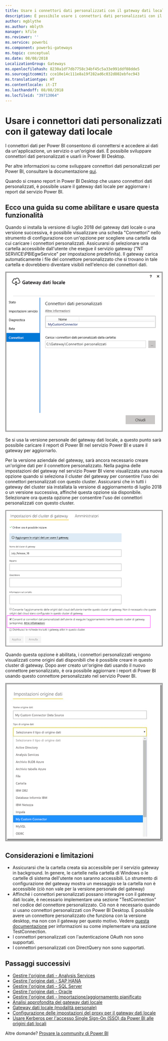 ```yaml
---
title: Usare i connettori dati personalizzati con il gateway dati locale
description: È possibile usare i connettori dati personalizzati con il gateway dati locale.
author: mgblythe
ms.author: mblyth
manager: kfile
ms.reviewer: ''
ms.service: powerbi
ms.component: powerbi-gateways
ms.topic: conceptual
ms.date: 08/08/2018
LocalizationGroup: Gateways
ms.openlocfilehash: 8230a1df7db7758c34bf45c5a33e991ddf08dde5
ms.sourcegitcommit: cce10e14c111e8a19f282ad6c032d802ebfec943
ms.translationtype: HT
ms.contentlocale: it-IT
ms.lasthandoff: 08/08/2018
ms.locfileid: "39713064"
---
```

# <a name="use-custom-data-connectors-with-the-on-premises-data-gateway"></a>Usare i connettori dati personalizzati con il gateway dati locale

I connettori dati per Power BI consentono di connettersi e accedere ai dati da un'applicazione, un servizio o un'origine dati. È possibile sviluppare connettori dati personalizzati e usarli in Power BI Desktop.

Per altre informazioni su come sviluppare connettori dati personalizzati per Power BI, consultare la documentazione [qui](http://aka.ms/dataconnectors).

Quando si creano report in Power BI Desktop che usano connettori dati personalizzati, è possibile usare il gateway dati locale per aggiornare i report dal servizio Power BI.

## <a name="here-is-a-guide-on-how-to-enable-and-use-this-capability"></a>Ecco una guida su come abilitare e usare questa funzionalità

Quando si installa la versione di luglio 2018 del gateway dati locale o una versione successiva, è possibile visualizzare una scheda "Connettori" nello strumento di configurazione con un'opzione per scegliere una cartella da cui caricare i connettori personalizzati. Assicurarsi di selezionare una cartella accessibile dall'utente che esegue il servizio gateway ("NT SERVICE\PBIEgwService" per impostazione predefinita). Il gateway carica automaticamente i file del connettore personalizzato che si trovano in tale cartella e dovrebbero diventare visibili nell'elenco dei connettori dati.

![Connettore personalizzato 1](media/service-gateway-custom-connectors/gateway-onprem-customconnector1.png)

Se si usa la versione personale del gateway dati locale, a questo punto sarà possibile caricare il report di Power BI nel servizio Power BI e usare il gateway per aggiornarlo.

Per la versione aziendale del gateway, sarà ancora necessario creare un'origine dati per il connettore personalizzato. Nella pagina delle impostazioni del gateway nel servizio Power BI viene visualizzata una nuova opzione quando si seleziona il cluster del gateway per consentire l'uso dei connettori personalizzati con questo cluster. Assicurarsi che in tutti i gateway del cluster sia installata la versione di aggiornamento di luglio 2018 o un versione successiva, affinché questa opzione sia disponibile. Selezionare ora questa opzione per consentire l'uso dei connettori personalizzati con questo cluster.

![Connettore personalizzato 2](media/service-gateway-custom-connectors/gateway-onprem-customconnector2.png)

Quando questa opzione è abilitata, i connettori personalizzati vengono visualizzati come origini dati disponibili che è possibile creare in questo cluster di gateway. Dopo aver creato un'origine dati usando il nuovo connettore personalizzato, è ora possibile aggiornare i report di Power BI usando questo connettore personalizzato nel servizio Power BI.

![Connettore personalizzato 3](media/service-gateway-custom-connectors/gateway-onprem-customconnector3.png)

## <a name="considerations-and-limitations"></a>Considerazioni e limitazioni

* Assicurarsi che la cartella creata sia accessibile per il servizio gateway in background. In genere, le cartelle nella cartella di Windows o le cartelle di sistema dell'utente non saranno accessibili. Lo strumento di configurazione del gateway mostra un messaggio se la cartella non è accessibile (ciò non vale per la versione personale del gateway)
* Affinché i connettori personalizzati possano interagire con il gateway dati locale, è necessario implementare una sezione "TestConnection" nel codice del connettore personalizzato. Ciò non è necessario quando si usano connettori personalizzati con Power BI Desktop. È possibile avere un connettore personalizzato che funziona con la versione desktop, ma non con il gateway per questo motivo. Vedere [questa documentazione](https://github.com/Microsoft/DataConnectors/blob/master/docs/m-extensions.md#implementing-testconnection-for-gateway-support) per informazioni su come implementare una sezione TestConnection.
* I connettori personalizzati con l'autenticazione OAuth non sono supportati.
* I connettori personalizzati con DirectQuery non sono supportati.

## <a name="next-steps"></a>Passaggi successivi

* [Gestire l'origine dati - Analysis Services](service-gateway-enterprise-manage-ssas.md)  
* [Gestire l'origine dati - SAP HANA](service-gateway-enterprise-manage-sap.md)  
* [Gestire l'origine dati - SQL Server](service-gateway-enterprise-manage-sql.md)  
* [Gestire l'origine dati - Oracle](service-gateway-onprem-manage-oracle.md)  
* [Gestire l'origine dati - Importazione/aggiornamento pianificato](service-gateway-enterprise-manage-scheduled-refresh.md)  
* [Analisi approfondita del gateway dati locale](service-gateway-onprem-indepth.md)  
* [Gateway dati locale (modalità personale)](service-gateway-personal-mode.md)
* [Configurazione delle impostazioni del proxy per il gateway dati locale](service-gateway-proxy.md)  
* [Usare Kerberos per l'accesso Single Sign-On (SSO) da Power BI alle origini dati locali](service-gateway-kerberos-for-sso-pbi-to-on-premises-data.md)  

Altre domande? [Provare la community di Power BI](http://community.powerbi.com/)
